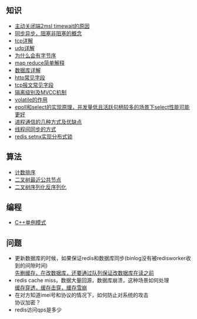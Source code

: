 ## 知识
- [主动关闭端2msl timewait的原因](https://blog.csdn.net/u011673554/article/details/48457561)
- [同步异步，阻塞非阻塞的概念](https://blog.csdn.net/z_ryan/article/details/80873449)
- [tcp详解](https://blog.csdn.net/dog250/article/details/6612496)
- [udp详解](http://blog.csdn.net/dog250/article/details/6896949)
- [为什么会有字节序](https://www.ruanyifeng.com/blog/2016/11/byte-order.html)
- [map reduce简单解释](https://blog.csdn.net/qq_35078688/article/details/83240661)
- [数据库详解](https://www.jianshu.com/p/d9389f27ca1a)
- [http常见字段](https://blog.csdn.net/ajdfhajdkfakr/article/details/78073580)
- [tcp报文常见字段](https://blog.csdn.net/jason_zjj/article/details/54563446)
- [隔离级别及MVCC机制](https://www.jianshu.com/p/563612576e6e)
- [volatile的作用](https://blog.csdn.net/haoren001/article/details/14606125)
- [epoll和select的实现原理，并发量低且活跃句柄较多的场景下select性能可能更好](https://www.jianshu.com/p/f28cb63ce1da)
- [进程通信的几种方式及优缺点](https://cloud.tencent.com/developer/article/1496658)
- [线程间同步的方式](https://www.cnblogs.com/WindSun/p/11441234.html)
- [redis setnx实现分布式锁](https://www.jianshu.com/p/a1ebab8ce78a)

## 算法
- [计数排序](https://www.runoob.com/w3cnote/counting-sort.html)
- [二叉树最近公共节点](https://blog.csdn.net/qq_28114615/article/details/85715017)
- [二叉树序列化反序列化](https://blog.csdn.net/YF_Li123/article/details/70237074)

## 编程
- [C++单例模式](https://www.cnblogs.com/sunchaothu/p/10389842.html)


## 问题
- 更新数据库的时候，如果保证redis和数据库同步(binlog没有被redisworker收到的间隙时间)<br>
  [先删缓存，在改数据库，还要通过队列保证改数据库在读之前](https://blog.csdn.net/gly1256288307/article/details/88739612)
- redis cache miss，数据大量回源，数据库崩溃，这种场景如何处理<br>
  [缓存穿透，缓存击穿，缓存雪崩](https://blog.csdn.net/kongtiao5/article/details/82771694)
- 在对方知道imei号和协议的情况下，如何防止对系统的攻击<br>
  协议加密？
- redis访问qps是多少<br>

